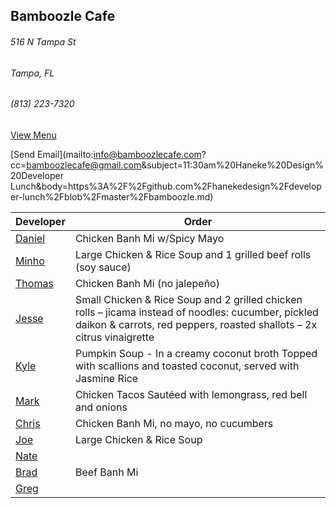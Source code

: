 ## Bamboozle Cafe
###### 516 N Tampa St
###### Tampa, FL
###### (813) 223-7320

[View Menu](http://bamboozlecafe.com/bamboozle-cafe-lunch-menu/)

[Send Email](mailto:info@bamboozlecafe.com?cc=bamboozlecafe@gmail.com&subject=11:30am%20Haneke%20Design%20Developer Lunch&body=https%3A%2F%2Fgithub.com%2Fhanekedesign%2Fdeveloper-lunch%2Fblob%2Fmaster%2Fbamboozle.md)

Developer     | Order
--------------|---------------------
[Daniel](https://github.com/dtartaglia)           	| Chicken Banh Mi w/Spicy Mayo
[Minho](https://github.com/minhochoi)               | Large Chicken & Rice Soup and 1 grilled beef rolls (soy sauce)
[Thomas](https://github.com/ThomasKomarnicki)       | Chicken Banh Mi (no jalepeño)
[Jesse](https://github.com/jessecurry)              | Small Chicken & Rice Soup and 2 grilled chicken rolls – jicama instead of noodles: cucumber, pickled daikon & carrots, red peppers, roasted shallots – 2x citrus vinaigrette
[Kyle](https://github.com/kjswartz)                 | Pumpkin Soup - In a creamy coconut broth Topped with scallions and toasted coconut, served with Jasmine Rice 
[Mark](http://github.com/mark-smithtb)              | Chicken Tacos Sautéed with lemongrass, red bell and onions 
[Chris](https://github.com/stomp1128)               | Chicken Banh Mi, no mayo, no cucumbers
[Joe](https://github.com/Montchat)                  | Large Chicken & Rice Soup
[Nate](https://github.com/thunemn)                  | 
[Brad](https://github.com/bself)                    | Beef Banh Mi                       
[Greg]()                                            | 
